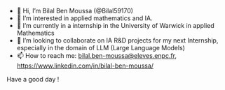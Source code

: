 - 👋 Hi, I’m Bilal Ben Moussa (@Bilal59170)
- 👀 I’m interested in applied mathematics and IA.
- 🌱 I’m currently in a internship in the University of Warwick in applied Mathematics
- 💞️ I’m looking to collaborate on IA R&D projects for my next Internship, especially in the domain of LLM (Large Language Models)
- 📫 How to reach me: bilal.ben-moussa@eleves.enpc.fr, https://www.linkedin.com/in/bilal-ben-moussa/

Have a good day !

